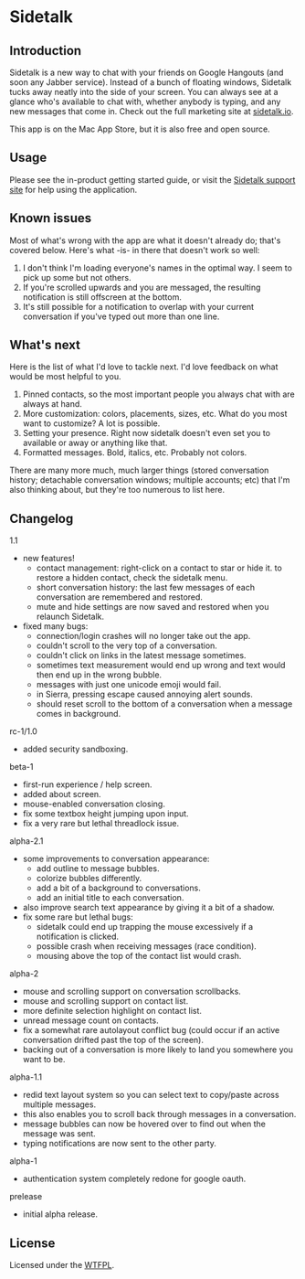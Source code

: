 Sidetalk
========

Introduction
------------

Sidetalk is a new way to chat with your friends on Google Hangouts (and soon any Jabber service). Instead of a bunch of floating windows, Sidetalk tucks away neatly into the side of your screen. You can always see at a glance who's available to chat with, whether anybody is typing, and any new messages that come in. Check out the full marketing site at [sidetalk.io](http://sidetalk.io).

This app is on the Mac App Store, but it is also free and open source.

Usage
-----

Please see the in-product getting started guide, or visit the [Sidetalk support site](https://sidetalk.freshdesk.com) for help using the application.

Known issues
------------

Most of what's wrong with the app are what it doesn't already do; that's covered below. Here's what -is- in there that doesn't work so well:

1. I don't think I'm loading everyone's names in the optimal way. I seem to pick up some but not others.
2. If you're scrolled upwards and you are messaged, the resulting notification is still offscreen at the bottom.
3. It's still possible for a notification to overlap with your current conversation if you've typed out more than one line.

What's next
-----------

Here is the list of what I'd love to tackle next. I'd love feedback on what would be most helpful to you.

1. Pinned contacts, so the most important people you always chat with are always at hand.
2. More customization: colors, placements, sizes, etc. What do you most want to customize? A lot is possible.
3. Setting your presence. Right now sidetalk doesn't even set you to available or away or anything like that.
4. Formatted messages. Bold, italics, etc. Probably not colors.

There are many more much, much larger things (stored conversation history; detachable conversation windows; multiple accounts; etc) that I'm also thinking about, but they're too numerous to list here.

Changelog
---------

1.1
* new features!
  * contact management: right-click on a contact to star or hide it. to restore a hidden contact, check the sidetalk menu.
  * short conversation history: the last few messages of each conversation are remembered and restored.
  * mute and hide settings are now saved and restored when you relaunch Sidetalk.
* fixed many bugs:
  * connection/login crashes will no longer take out the app.
  * couldn't scroll to the very top of a conversation.
  * couldn't click on links in the latest message sometimes.
  * sometimes text measurement would end up wrong and text would then end up in the wrong bubble.
  * messages with just one unicode emoji would fail.
  * in Sierra, pressing escape caused annoying alert sounds.
  * should reset scroll to the bottom of a conversation when a message comes in background.

rc-1/1.0
* added security sandboxing.

beta-1
* first-run experience / help screen.
* added about screen.
* mouse-enabled conversation closing.
* fix some textbox height jumping upon input.
* fix a very rare but lethal threadlock issue.

alpha-2.1
* some improvements to conversation appearance:
  * add outline to message bubbles.
  * colorize bubbles differently.
  * add a bit of a background to conversations.
  * add an initial title to each conversation.
* also improve search text appearance by giving it a bit of a shadow.
* fix some rare but lethal bugs:
  * sidetalk could end up trapping the mouse excessively if a notification is clicked.
  * possible crash when receiving messages (race condition).
  * mousing above the top of the contact list would crash.

alpha-2
* mouse and scrolling support on conversation scrollbacks.
* mouse and scrolling support on contact list.
* more definite selection highlight on contact list.
* unread message count on contacts.
* fix a somewhat rare autolayout conflict bug (could occur if an active conversation drifted past the top of the screen).
* backing out of a conversation is more likely to land you somewhere you want to be.

alpha-1.1
* redid text layout system so you can select text to copy/paste across multiple messages.
* this also enables you to scroll back through messages in a conversation.
* message bubbles can now be hovered over to find out when the message was sent.
* typing notifications are now sent to the other party.

alpha-1
* authentication system completely redone for google oauth.

prelease
* initial alpha release.

License
-------

Licensed under the [WTFPL](http://www.wtfpl.net/about/).
